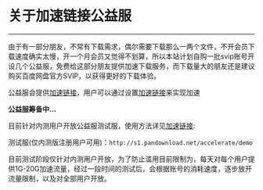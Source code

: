 # 关于加速链接公益服

---

由于有一部分朋友，不常有下载需求，偶尔需要下载那么一两个文件，不开会员下载速度确实太慢，开一个月会员又觉得不划算，所以本站计划自购一批svip账号开设几个公益服，免费给这部分朋友提供加速下载服务，而下载量大的朋友还是建议购买百度网盘官方SVIP，以获得更好的下载体验。

公益服会提供[加速链接](../document/accelerate.md)，用户可以通过设置[加速链接](../document/accelerate.md)来实现加速

**公益服筹备中...**

目前针对内测用户开放公益服测试服，使用方法详见[加速链接](../document/accelerate.md):

测试服(仅内测版注册用户可用)：`http://s1.pandownload.net/accelerate/demo`

目前测试阶段仅针对内测用户开放，为了防止滥用目前限制为，每天对每个用户提供1G-20G加速流量，经过一段时间的测试后，会根据账号的消耗速度，逐步放开流量限制，以及对全部用户开放。

